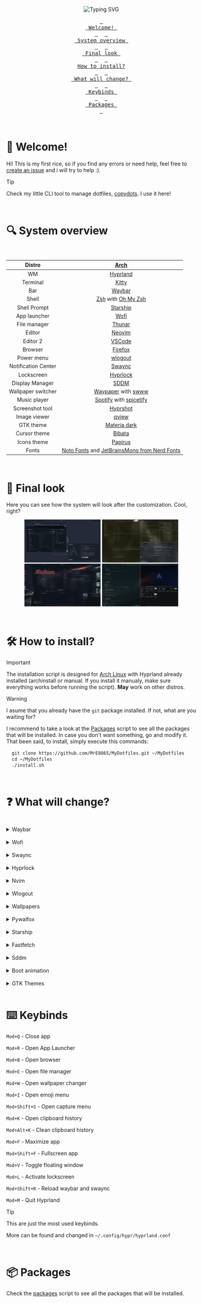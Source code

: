 <div align="center">
  
![Typing SVG](https://readme-typing-svg.demolab.com?font=Bitcount+Grid+Single&pause=1000&color=DCDCDC&center=true&vCenter=true&random=true&width=435&lines=Welcome+to+my+dotfiles!;Are+you+reading+this%3F;I+use+Arch+BTW!)

<a href="#welcome"><kbd> <br> Welcome! <br> </kbd></a>&ensp;&ensp;
<a href="#system-overview"><kbd> <br> System overview <br> </kbd></a>&ensp;&ensp;
<a href="#final-look"><kbd> <br> Final look <br> </kbd></a>&ensp;&ensp;
<a href="#how-to-install"><kbd> <br> How to install? <br> </kbd></a>&ensp;&ensp;
<a href="#what-will-change"><kbd> <br> What will change? <br> </kbd></a>&ensp;&ensp;
<a href="#keybinds"><kbd> <br> Keybinds <br> </kbd></a>&ensp;&ensp;
<a href="#packages"><kbd> <br> Packages <br> </kbd></a>

</div>
<br>

<a id="welcome"></a>

# 👋 Welcome!

Hi! This is my first rice, so if you find any errors or need help, feel free to [create an issue](https://github.com/MrE8065/MyDotfiles/issues) and i will try to help :).

> [!TIP]
> Check my little CLI tool to manage dotfiles, [copydots](https://github.com/MrE8065/copydots). I use it here!

<br>

<a id="system-overview"></a>

# 🔍 System overview

<br>
<div align="center">

|       Distro        |                                               [Arch](https://archlinux.org)                                               |
| :-----------------: | :-----------------------------------------------------------------------------------------------------------------------: |
|         WM          |                                               [Hyprland](https://hypr.land)                                               |
|      Terminal       |                                       [Kitty](https://github.com/kovidgoyal/kitty)                                        |
|         Bar         |                                        [Waybar](https://github.com/Alexays/Waybar)                                        |
|        Shell        |                               [Zsh](https://www.zsh.org) with [Oh My Zsh](https://ohmyz.sh)                               |
|    Shell Prompt     |                                              [Starship](https://starship.rs)                                              |
|    App launcher     |                                          [Wofi](https://hg.sr.ht/~scoopta/wofi)                                           |
|    File manager     |                                     [Thunar](https://docs.xfce.org/xfce/thunar/start)                                     |
|       Editor        |                                        [Neovim](https://github.com/neovim/neovim)                                         |
|      Editor 2       |                                         [VSCode](https://code.visualstudio.com/)                                          |
|       Browser       |                                              [Firefox](https://firefox.com)                                               |
|     Power menu      |                                     [wlogout](https://github.com/ArtsyMacaw/wlogout)                                      |
| Notification Center |                              [Swaync](https://github.com/ErikReider/SwayNotificationCenter)                               |
|     Lockscreen      |                                      [Hyprlock](https://github.com/hyprwm/hyprlock)                                       |
|   Display Manager   |                                           [SDDM](https://github.com/sddm/sddm)                                            |
| Wallpaper switcher  |             [Waypaper](https://github.com/anufrievroman/waypaper) with [swww](https://github.com/LGFae/swww)              |
|    Music player     |                        [Spotify](https://www.spotify.com) with [spicetify](https://spicetify.app)                         |
|   Screenshot tool   |                                      [Hyprshot](https://github.com/Gustash/Hyprshot)                                      |
|    Image viewer     |                                         [qview](https://interversehq.com/qview/)                                          |
|      GTK theme      |                                  [Materia dark](https://github.com/nana-4/materia-theme)                                  |
|    Cursor theme     |                                     [Bibata](https://github.com/ful1e5/Bibata_Cursor)                                     |
|     Icons theme     |                          [Papirus](https://github.com/PapirusDevelopmentTeam/papirus-icon-theme)                          |
|        Fonts        | [Noto Fonts](https://fonts.google.com/noto) and [JetBrainsMono from Nerd Fonts](https://www.nerdfonts.com/font-downloads) |

</div>
<br>

<a id="final-look"></a>

# 👀 Final look

Here you can see how the system will look after the customization. Cool, right?

<div align="center">
  <img src="./images/final/final.png" width="40%">
  <img src="./images/final/final2.png" width="40%">
  <img src="./images/final/final3.png" width="40%">
  <img src="./images/final/final4.png" width="40%">
</div>

<a id="how-to-install"></a>

<br>

# 🛠️ How to install?

> [!IMPORTANT]
> The installation script is designed for [Arch Linux](https://wiki.archlinux.org/title/Arch_Linux) with Hyprland already installed (archinstall or manual. If you install it manualy, make sure everything works before running the script). **May** work on other distros.

> [!WARNING]
> I asume that you already have the `git` package installed. If not, what are you waiting for?

I recommend to take a look at the [Packages](./scripts/packages.sh) script to see all the packages that will be installed. In case you don't want something, go and modify it.
That been said, to install, simply execute this commands:

```
  git clone https://github.com/MrE8065/MyDotfiles.git ~/MyDotfiles
  cd ~/MyDotfiles
  ./install.sh
```

<a id="what-will-change"></a>

<br>

# ❓ What will change?

<br>

<details>

  <summary>Waybar</summary>
  
  ## Overview
  Minimal, clean and efficient. It includes all the features that I think are important to have in a bar.

  <img src="./images/waybar/waybar.png">
  <img src="./images/waybar/waybar2.png">
  <img src="./images/waybar/waybar3.png">

### Notifications

It will open the [swaync panel](#swaync).

### Time

If you hover, it will display a simple calendar with the current date. Right click to see next month and left click to see the previous one.

### Updates

It will show any available updates for the packages installed thanks to the `checkupdates-with-aur` package.

### Music player

Shows the current playing track name and artist. Central click to pause/resume, left to previous track and right click for next one. Hover to show the player name.
It only appears when a supported player is active.

### Taskbar

Just the `taskbar` module from waybar.

### Workspaces

5 simple bars that grow if they are selected or if there's apps opend in them.

  <div align="center">
    <img src="./images/waybar/workspaces.gif" width = "40%" alt="workspaces">
  </div>

### Expanding Group

Button to hide/reveal certain widgets you don’t need all the time. In here you can find:

- **Tray**: Default `tray` module from waybar.

- **Hyprpicker Widget**: Lets you use `hyprpicker`, display values when hovered, and copy the hex value to your clipboard. It also changes color!

### Network

Shows the connetion type (wifi/ethernet), if you hover shows the network name. Click to open `nm-connection-editor`.

### Sound

Shows the volume percentage and device icon. Scroll to change volume and click to open `pavucontrol`.

### Brightness

Shows the current brightness of the screen and allows to modify it scrolling up or down. Thanks to `ddcutils`, you can control even external monitors!

### Power menu

Opens the [wlogout menu](#wlogout)

</details>

<br>

<details>
  <summary>Wofi</summary>

## Overview

Simple apps menu with a search bar. It also shows apps options (triangle to the left).

  <div align="center">
    <img src="./images/wofi/wofi.png" width = "30%">
    <img src="./images/wofi/wofi2.png" width = "30%">
    <img src="./images/wofi/wofi3.png" width = "30%">
  </div>

</details>

<br>

<details id="swaync">
  <summary>Swaync</summary>

## Overview

Notification center with clear button and _Do not disturb_ mode.

  <div align="center">
    <img src="./images/swaync/swaync.png" width = "25%">
    <img src="./images/swaync/swaync3.png" width = "25%">
    <img src="./images/swaync/swaync4.png" width = "25%">
  </div>

</details>

<br>

<details>
  <summary>Hyprlock</summary>
  
  ## Overview
  Lockscreen. Uses the current wallpaper from Pywal to generate the background and colors, displays a greeting with your username.

  <div align="center">
    <img src="./images/hyprlock/hyprlock.png" width = "45%">
    <img src="./images/hyprlock/hyprlock2.png" width = "45%">
    <img src="./images/hyprlock/hyprlock3.jpg" width = "45%">
  </div>

</details>

<br>

<details>
  <summary>Nvim</summary>
  
## Overview
Uses Lazyvim to create a simple, useful and functional IDE. Colorscheme follows pywal generated colors! Features the following plugins:
  - alpha-nvim
  - nvim-autopairs
  - noice.nvim
  - lushwal.nvim
  - nvim-colorizer.lua
  - gitsigns.nvim
  - mini.icons
  - lualine.nvim
  - markview.nvim
  - nvim-cmp
  - nvim-tree.lua
  - snacks.nvim
  - telescope.nvim
  - nvim-treesitter
  - which-key.nvim

<div align="center">
  <img src="./images/nvim/nvim.png" width = "30%">
  <img src="./images/nvim/nvim2.png" width = "30%">
  <img src="./images/nvim/nvim3.png" width = "30%">
</div>

</details>

<br>

<details id="wlogout">

  <summary>Wlogout</summary>

## Overview

Simple power menu. Shows a row with the different power options.

  <div align="center">
    <img src="./images/wlogout/wlogout.png" width = "45%">
    <img src="./images/wlogout/wlogout2.png" width = "45%">
    <img src="./images/wlogout/wlogout3.png" width = "45%">
</div>

</details>

<br>

<details>
  <summary>Wallpapers</summary>
  
  ## Overview

Use `waypaper` to select the image you want from `~/wallpapers`. Applies the wallpaper using `swww` and the `change.sh` script in `~/.config/waypaper` folder generates a new Pywal palette and update the system colors.

  <div align="center">
    <img src="./images/waypaper.gif">
  </div>

> The system is running in an HDD, that's why the recording is a bit laggy

</details>

<br>

<details>
  <summary>Pywalfox</summary>

## Overview

Modifies `Firefox` or `Librefox` so that it change its colors automatically when `Pywal` updates its color scheme.

> [!IMPORTANT]
> **MAKE SURE TO ALSO INSTALL THE [BROWSER ADDON](https://addons.mozilla.org/en-US/firefox/addon/pywalfox/)**

  <div align="center">
  <img src="./images/pywalfox/pywalfox.png" width = "33%">
  <img src="./images/pywalfox/pywalfox2.png" width = "33%">
  <img src="./images/pywalfox/pywalfox3.png" width = "33%">
  </div>

</details>

<br>

<details>
  <summary>Starship</summary>

## Overview

Custom terminal prompt. Uses pywal colors.

  <div align="center">
    <img src="./images/starship/starship.png" width = "70%">
    <img src="./images/starship/starship2.png" width = "70%">
    <img src="./images/starship/starship3.png" width = "70%">
  </div>

</details>

<br>

<details>
  <summary>Fastfetch</summary>

## Overview

Display system info and shows the world that you are using Arch BTW!

  <div align="center">
    <img src="./images/fastfetch/fastfetch.png" width = "30%">
    <img src="./images/fastfetch/fastfetch2.png" width = "30%">
    <img src="./images/fastfetch/fastfetch3.png" width = "30%">
  </div>

</details>

<br>

<details>
  <summary>Sddm</summary>

## Overview

Theme from [SilentSDDM](https://github.com/uiriansan/SilentSDDM).

  <div align="center">
    <img src="https://raw.githubusercontent.com/uiriansan/SilentSDDM/refs/heads/main/docs/previews/default.png" width = "50%">
  </div>

</details>

<br>

<details>
  <summary>Boot animation</summary>

## Overview

Custom boot animation [I made myself](https://github.com/MrE8065/PSLinux). Uses `plymouth`.

https://github.com/user-attachments/assets/cb767248-547b-402e-99c9-042714291f87

</details>

<br>

<details>
  <summary>GTK Themes</summary>

## Overview

  <div align="center">
  
  |   Theme   |       Name        |
  |-----------|-------------------|
  |   Cursor  |      Bibata       |
  |    Icon   |   Papirus Dark    |
  |   System  |   Materia-Dark    |

  </div>

</details>

<br>

<a id="keybinds"></a>

# ⌨️ Keybinds

`Mod+Q` - Close app

`Mod+R` - Open App Launcher

`Mod+B` - Open browser

`Mod+E` - Open file manager

`Mod+W` - Open wallpaper changer

`Mod+I` - Open emoji menu

`Mod+Shift+S` - Open capture menu

`Mod+K` - Open clipboard history

`Mod+Alt+K` - Clean clipboard history

`Mod+F` - Maximize app

`Mod+Shift+F` - Fullscreen app

`Mod+V` - Toggle floating window

`Mod+L` - Activate lockscreen

`Mod+Shift+R` - Reload waybar and swaync

`Mod+M` - Quit Hyprland

> [!Tip]
> This are just the most used keybinds.
>
> More can be found and changed in `~/.config/hypr/hyprland.conf`

<br>

<a id="packages"></a>

# 📦 Packages

Check the [packages](./scripts/packages.sh) script to see all the packages that will be installed.
